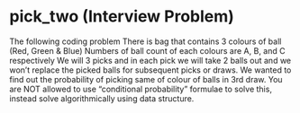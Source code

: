 # pick_two (Interview Problem)
The following coding problem
    There is bag that contains 3 colours of ball (Red, Green & Blue)
    Numbers of ball count of each colours are A, B, and C respectively
    We will 3 picks and in each pick we will take 2 balls out and we won’t replace the picked balls for subsequent picks or draws.
    We wanted to find out the probability of picking same of colour of balls in 3rd draw.
    You are NOT allowed to use “conditional probability” formulae to solve this, instead solve algorithmically using data structure.
